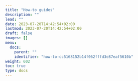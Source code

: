 ```yaml
---
title: "How-to guides"
description: ""
lead: ""
date: 2023-07-20T14:42:54+02:00
lastmod: 2023-07-20T14:42:54+02:00
draft: false
images: []
menu:
  docs:
    parent: ""
    identifier: "how-to-cc5168152b14f062fffd3e87eaf5610b"
weight: 602
toc: true
type: docs
---
```


